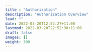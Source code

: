 ```yaml
---
title : "Authorization"
description: "Authorization Overview"
lead: ""
date: 2022-03-20T12:52:27+11:00
lastmod: 2022-03-20T22:52:38+11:00
draft: false
images: []
weight: 300
---
```

